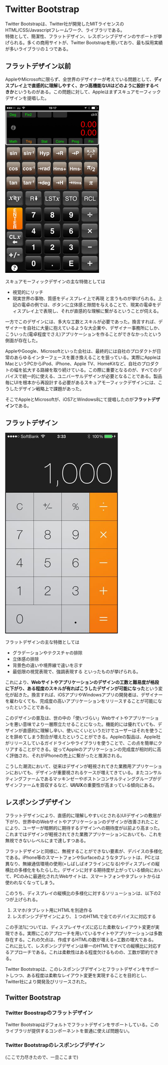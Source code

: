 # Twitter Bootstrap
Twitter Bootstrapは、Twitter社が開発したMITライセンスのHTML/CSS/Javascriptフレームワーク、ライブラリである。  
特徴として、簡潔性、フラットデザイン、レスポンシブデザインのサポートが挙げられる。多くの商用サイトが、Twitter Bootstrapを用いており、最も採用実績が多いライブラリの１つである。

## フラットデザイン以前
AppleやMicrosoftに限らず、全世界のデザイナーが考えている問題として、**ディスプレイ上で直感的に理解しやすく、かつ高機能なUIはどのように設計するべきか**というものがある。この問題に対して、Appleはまずスキュアモーフィックデザインを提唱した。

<img src="https://raw.githubusercontent.com/akihiro-iwata/tutorial/master/y-TwitterBootstrap/skeuos.png" alt="img" width=300>

スキュアモーフィックデザインの主な特徴としては
- 視覚的にリッチ
- 現実世界の事物、質感をディスプレイ上で再現
と言うものが挙げられる。上記の電卓の例では、ボタンに立体感と隙間を与えることで、現実の電卓をディスプレイ上で表現し、それが直感的な理解に繋がるということが伺える。  

一方でこのデザインには、多大な工数とスキルが必要であった。換言すれば、デザイナーを自社に大量に抱えているような大企業や、デザイナー事務所にしか、こういった(電卓程度でさえ)アプリケーションを作ることができなかったという側面が存在した。  

AppleやGoogle、Microsoftといった会社は、最終的には自社のプロダクトが日常のあらゆるインターフェースを置き換えることを狙っている。実際にAppleはMacというPCからiPod、iPhone、Apple TV、HomeKitなど、自社のプロダクトの幅を拡大する路線を取り続けている。この際に重要となるのが、すべてのデバイスで統一的に使える、ユニバーサルデザインが必要となることである。製品毎にUIを根本から再設計する必要があるスキュアモーフィックデザインには、こうしたデザイン戦略上で課題があった。  

そこでAppleとMicrosoftが、iOS7とWindows8にて提唱したのが**フラットデザイン**である。  

## フラットデザイン

![img](flat.png)

フラットデザインの主な特徴としては
- グラデーションやテクスチャの排除
- 立体感の排除
- 背景色の違いや境界線で違いを示す
- 最低限の視覚表現で、強調表現する
といったものが挙げられる。

これにより、**Webサイトやアプリケーションのデザインの工数と難易度が格段に下がり、ある程度のスキルが有ればこうしたデザインが可能になった**という変化が起きた。換言すれば、iOSアプリやWindowsアプリの開発者は、デザイナーを雇わなくても、完成度の高いアプリケーションをリリースすることが可能になったということである。  

このデザインの普及は、世の中の「使いづらい」Webサイトやアプリケーションを悪い意味でより一層際立たせることになった。機能的には優れていても、デザインが直感的に理解し辛い、使いにくいというだけでユーザーはそれを使うことを辞めてしまう割合が増えたということができる。Appleの製品は、Apple社がリリースしているガイドラインやライブラリを使うことで、この点を簡単にクリアすることができる。従ってAppleのアプリケーションの完成度が相対的に高く評価され、それがiPhoneの売上に繋がったと推測される。

こうした潮流において、従来はデザインが軽視されてきた業務用アプリケーションにおいても、デザインが重要視されるケースが増えてきている。またコンサルティングファームであるマッキンゼーやボストンコンサルティンググループがデザインファームを買収するなど、**UI/UX**の重要性が高まっている傾向にある。  

## レスポンシブデザイン
フラットデザインにより、直感的に理解しやすい(とされる)UIデザインの敷居が下がり、世界中のWebサイトやアプリケーションのデザインが改善されたことにより、ユーザーが暗黙的に期待するデザインへの期待度が以前より高まった。これまではデザインが軽視されてきた業務アプリケーションにおいても、これを無視できないレベルにまで達しすつある。  

フラットデザインと同様に、無視することができない要素が、デバイスの多様化である。iPhone等のスマートフォンやSurfaceのようなタブレットは、PCとは異なり、無線通信環境の使用(=しばしばオフラインになる)やディスプレイの縦横比の多様化をもたらした。デザインに対する期待度が上がっている傾向において、PCのみに最適化されたWebサイトは、スマートフォンやタブレットからは使われなくなってしまう。  

このうち、ディスプレイの縦横比の多様化に対するソリューションは、以下の2つが上げられる。

1.  スマホ/タブレット用にHTMLを別途作る
2.  レスポンシブデザインにより、１つのHTMLで全てのデバイスに対応する

この手法1については、ディスプレイサイズに応じた柔軟なレイアウト変更が実現できる。実際にこのアプローチを用いているサイトやアプリケーションは多数存在する。これの欠点は、作成するHTMLの数が増える=工数の増大である。  
これに比して、レスポンシブデザインは単一のHTMLですべての縦横比に対応するアプローチである。これは柔軟性はある程度欠けるものの、工数が節約できる。  

Twitter Bootstrapは、このレスポンシブデザインとフラットデザインをサポートしつつ、ある程度は柔軟なレイアウト変更を実現することを目的とし、Twitter社により開発及びリリースされた。

## Twitter Bootstrap
### Twitter Boostrapのフラットデザイン
Twitter Bootstrapはデフォルトでフラットデザインをサポートしている。このライブラリが提供するコンポーネントを普通に使えば問題ない。

### Twitter Bootstrapのレスポンシブデザイン
(ここで力尽きたので、一旦ここまで)


